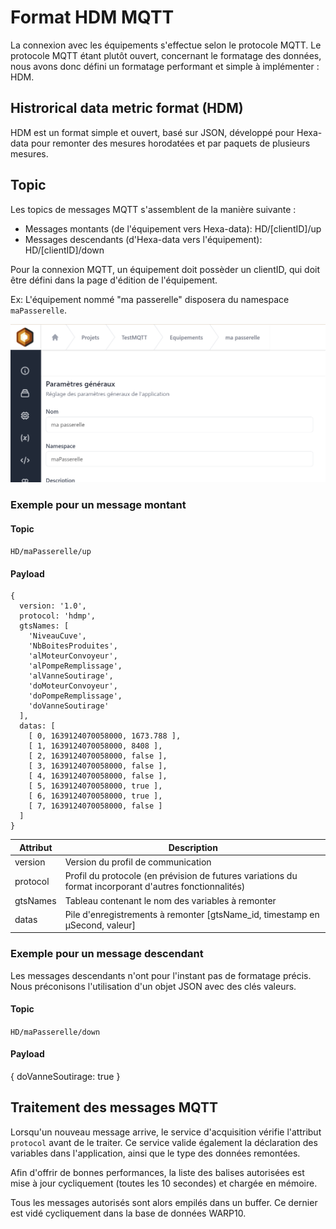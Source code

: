 # Format HDM MQTT

La connexion avec les équipements s'effectue selon le protocole MQTT.
Le protocole MQTT étant plutôt ouvert, concernant le formatage des données, nous avons donc défini un formatage performant et simple à implémenter : HDM.

## Histrorical data metric format (HDM)

HDM est un format simple et ouvert, basé sur JSON, développé pour Hexa-data pour remonter des mesures horodatées et par paquets de plusieurs mesures.

## Topic

Les topics de messages MQTT s'assemblent de la manière suivante :

* Messages montants (de l'équipement vers Hexa-data): HD/[clientID]/up
* Messages descendants (d'Hexa-data vers l'équipement): HD/[clientID]/down

Pour la connexion MQTT, un équipement doit possèder un clientID, qui doit être défini dans la page d'édition de l'équipement.

  Ex: L'équipement nommé "ma passerelle" disposera du namespace ```maPasserelle```.


![namespace](./_medias/namespace.png ':size=50%')

### Exemple pour un message montant

#### Topic

```HD/maPasserelle/up```

#### Payload

```
{
  version: '1.0',
  protocol: 'hdmp',
  gtsNames: [
    'NiveauCuve',
    'NbBoitesProduites',
    'alMoteurConvoyeur',
    'alPompeRemplissage',
    'alVanneSoutirage',
    'doMoteurConvoyeur',
    'doPompeRemplissage',
    'doVanneSoutirage'
  ],
  datas: [
    [ 0, 1639124070058000, 1673.788 ],
    [ 1, 1639124070058000, 8408 ],
    [ 2, 1639124070058000, false ],
    [ 3, 1639124070058000, false ],
    [ 4, 1639124070058000, false ],
    [ 5, 1639124070058000, true ],
    [ 6, 1639124070058000, true ],
    [ 7, 1639124070058000, false ]
  ]
}
```

|  Attribut         |  Description                                                                                             |
|-------------------|----------------------------------------------------------------------------------------------------------|
| version           | Version du profil de communication                                                                       |
| protocol          | Profil du protocole (en prévision de futures variations du format incorporant d'autres fonctionnalités)  |
| gtsNames          | Tableau contenant le nom des variables à remonter                                                        |
| datas             | Pile d'enregistrements à remonter [gtsName_id, timestamp en µSecond, valeur]                             |

### Exemple pour un message descendant

Les messages descendants n'ont pour l'instant pas de formatage précis. Nous préconisons l'utilisation d'un objet JSON avec des clés valeurs. 

#### Topic

```HD/maPasserelle/down```

#### Payload

{
  doVanneSoutirage: true
}


## Traitement des messages MQTT

Lorsqu'un nouveau message arrive, le service d'acquisition vérifie l'attribut ```protocol``` avant de le traiter. Ce service valide également la déclaration des variables dans l'application, ainsi que le type des données remontées.

Afin d'offrir de bonnes performances, la liste des balises autorisées est mise à jour cycliquement (toutes les 10 secondes) et chargée en mémoire.

Tous les messages autorisés sont alors empilés dans un buffer. Ce dernier est vidé cycliquement dans la base de données WARP10.
